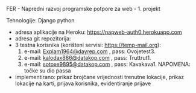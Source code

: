 FER - Napredni razvoj programske potpore za web - 1. projekt

Tehnologije: Django python

* adresa aplikacije na Heroku: https://napweb-auth0.herokuapp.com
* adresa git repozitorija: 
* 3 testna korisnika (korišteni servisi: https://temp-mail.org):
     1. e-mail: Explam1964@dayrep.com , pass: Ovojetest3. 
     2. e-mail: kalodax886@datakop.com , pass: Truttrut1. 
     3. e-mail: sotoxe9895@datakop.com , pass: Kavakava1. 
  NAPOMENA: točke su dio passa
* implementirano: prikaz brojčane vrijednosti trenutne lokacije, prikaz lokacije na karti, prijava korisnika, evidentiranje prijave
